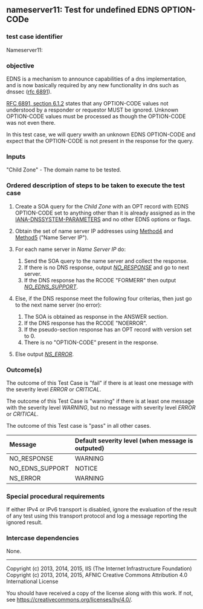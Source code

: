 ## nameserver11: Test for undefined EDNS OPTION-CODe

### test case identifier

Nameserver11: 


### objective

EDNS is a mechanism to announce capabilities of a dns implementation,
and is now basically required by any new functionality in dns such as
dnssec ([rfc 6891]).

[RFC 6891, section 6.1.2] states that any OPTION-CODE values not understood by a
responder or requestor MUST be ignored. Unknown OPTION-CODE values must be
processed as though the OPTION-CODE was not even there.

In this test case, we will query  wwith an unknown EDNS OPTION-CODE and expect
that the OPTION-CODE is not present in the response for the query.

### Inputs
"Child Zone" - The domain name to be tested.

### Ordered description of steps to be taken to execute the test case

1. Create a SOA query for the *Child Zone* with an OPT record with 
   EDNS OPTION-CODE set to anything other than it is already assigned as in the
[IANA-DNSSYSTEM-PARAMETERS] and no other EDNS options or flags.

2. Obtain the set of name server IP addresses using [Method4] and [Method5]
   ("Name Server IP").

3. For each name server in *Name Server IP* do:

	1. Send the SOA query to the name server and collect the response.
	2. If there is no DNS response, output *[NO_RESPONSE]* and go to
      next server.
	3. If the DNS response has the RCODE "FORMERR" then output
      *[NO_EDNS_SUPPORT]*.

4. Else, if the DNS response meet the following four criterias,
      then just go to the next name server (no error):
	1. The SOA is obtained as response in the ANSWER section.
	2. If the DNS response has the RCODE "NOERROR".
	3. If the pseudo-section response has an OPT record with version set to 0.
	4. There is no "OPTION-CODE" present in the response.

5. Else output *[NS_ERROR]*.
 
### Outcome(s)

The outcome of this Test Case is "fail" if there is at least one message
with the severity level *ERROR* or *CRITICAL*.

The outcome of this Test Case is "warning" if there is at least one message
with the severity level *WARNING*, but no message with severity level
*ERROR* or *CRITICAL*.

The outcome of this Test case is "pass" in all other cases.

Message                           | Default severity level (when message is outputed)
:---------------------------------|:--------------------------------------------------
NO_RESPONSE                       | WARNING
NO_EDNS_SUPPORT                   | NOTICE
NS_ERROR			  | WARNING     

### Special procedural requirements

If either IPv4 or IPv6 transport is disabled, ignore the evaluation of the
result of any test using this transport protocol and log a message reporting
the ignored result.

### Intercase dependencies

None.

[RFC 6891]: https://tools.ietf.org/html/rfc6891
[RFC 6891, section 6.1.2]: https://tools.ietf.org/html/rfc6891#section-6.1.2
[IANA-DNSSYSTEM-PARAMETERS]:
https://www.iana.org/assignments/dns-parameters/dns-parameters.xhtml#dns-parameters-11
[Method4]: ../Methods.md#method-4-delegation-name-server-addresses
[Method5]: ../Methods.md#method-5-in-zone-addresses-records-of-name-servers
[NO_RESPONSE]: #outcomes
[NO_EDNS_SUPPORT]: #outcomes
[BAD_UNSUPPORTED_VER]: #outcomes
[NS_ERROR]: #outcomes

-------

Copyright (c) 2013, 2014, 2015, IIS (The Internet Infrastructure
Foundation) Copyright (c) 2013, 2014, 2015, AFNIC Creative Commons Attribution
4.0 International License

You should have received a copy of the license along with this work. If not,
see <https://creativecommons.org/licenses/by/4.0/>.
